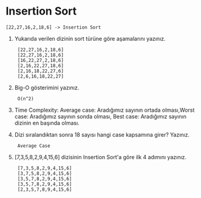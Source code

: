# Insertion Sort

    [22,27,16,2,18,6] -> Insertion Sort

1. Yukarıda verilen dizinin sort türüne göre aşamalarını yazınız.

        [22,27,16,2,18,6]
        [22,27,16,2,18,6]
        [16,22,27,2,18,6]
        [2,16,22,27,18,6]
        [2,16,18,22,27,6]
        [2,6,16,18,22,27]

2. Big-O gösterimini yazınız.

        O(n^2)

3. Time Complexity: Average case: Aradığımız sayının ortada olması,Worst case: Aradığımız sayının sonda olması, Best case: Aradığımız sayının dizinin en başında olması.

4. Dizi sıralandıktan sonra 18 sayısı hangi case kapsamına girer? Yazınız.

        Average Case

5. [7,3,5,8,2,9,4,15,6] dizisinin Insertion Sort'a göre ilk 4 adımını yazınız.

        [7,3,5,8,2,9,4,15,6]
        [3,7,5,8,2,9,4,15,6]
        [3,5,7,8,2,9,4,15,6]
        [3,5,7,8,2,9,4,15,6]
        [2,3,5,7,8,9,4,15,6]